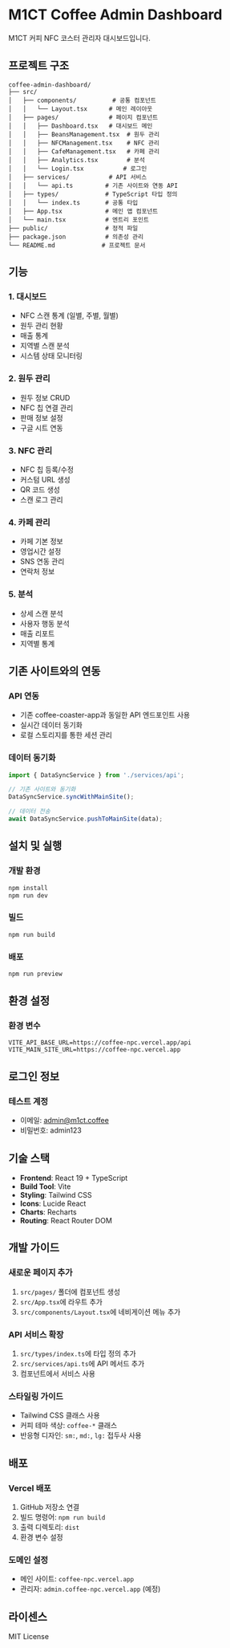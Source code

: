# M1CT Coffee Admin Dashboard

M1CT 커피 NFC 코스터 관리자 대시보드입니다.

## 프로젝트 구조

```
coffee-admin-dashboard/
├── src/
│   ├── components/          # 공통 컴포넌트
│   │   └── Layout.tsx      # 메인 레이아웃
│   ├── pages/              # 페이지 컴포넌트
│   │   ├── Dashboard.tsx   # 대시보드 메인
│   │   ├── BeansManagement.tsx  # 원두 관리
│   │   ├── NFCManagement.tsx    # NFC 관리
│   │   ├── CafeManagement.tsx   # 카페 관리
│   │   ├── Analytics.tsx        # 분석
│   │   └── Login.tsx           # 로그인
│   ├── services/           # API 서비스
│   │   └── api.ts         # 기존 사이트와 연동 API
│   ├── types/             # TypeScript 타입 정의
│   │   └── index.ts       # 공통 타입
│   ├── App.tsx            # 메인 앱 컴포넌트
│   └── main.tsx           # 엔트리 포인트
├── public/                # 정적 파일
├── package.json           # 의존성 관리
└── README.md             # 프로젝트 문서
```

## 기능

### 1. 대시보드
- NFC 스캔 통계 (일별, 주별, 월별)
- 원두 관리 현황
- 매출 통계
- 지역별 스캔 분석
- 시스템 상태 모니터링

### 2. 원두 관리
- 원두 정보 CRUD
- NFC 칩 연결 관리
- 판매 정보 설정
- 구글 시트 연동

### 3. NFC 관리
- NFC 칩 등록/수정
- 커스텀 URL 생성
- QR 코드 생성
- 스캔 로그 관리

### 4. 카페 관리
- 카페 기본 정보
- 영업시간 설정
- SNS 연동 관리
- 연락처 정보

### 5. 분석
- 상세 스캔 분석
- 사용자 행동 분석
- 매출 리포트
- 지역별 통계

## 기존 사이트와의 연동

### API 연동
- 기존 coffee-coaster-app과 동일한 API 엔드포인트 사용
- 실시간 데이터 동기화
- 로컬 스토리지를 통한 세션 관리

### 데이터 동기화
```typescript
import { DataSyncService } from './services/api';

// 기존 사이트와 동기화
DataSyncService.syncWithMainSite();

// 데이터 전송
await DataSyncService.pushToMainSite(data);
```

## 설치 및 실행

### 개발 환경
```bash
npm install
npm run dev
```

### 빌드
```bash
npm run build
```

### 배포
```bash
npm run preview
```

## 환경 설정

### 환경 변수
```env
VITE_API_BASE_URL=https://coffee-npc.vercel.app/api
VITE_MAIN_SITE_URL=https://coffee-npc.vercel.app
```

## 로그인 정보

### 테스트 계정
- 이메일: admin@m1ct.coffee
- 비밀번호: admin123

## 기술 스택

- **Frontend**: React 19 + TypeScript
- **Build Tool**: Vite
- **Styling**: Tailwind CSS
- **Icons**: Lucide React
- **Charts**: Recharts
- **Routing**: React Router DOM

## 개발 가이드

### 새로운 페이지 추가
1. `src/pages/` 폴더에 컴포넌트 생성
2. `src/App.tsx`에 라우트 추가
3. `src/components/Layout.tsx`에 네비게이션 메뉴 추가

### API 서비스 확장
1. `src/types/index.ts`에 타입 정의 추가
2. `src/services/api.ts`에 API 메서드 추가
3. 컴포넌트에서 서비스 사용

### 스타일링 가이드
- Tailwind CSS 클래스 사용
- 커피 테마 색상: `coffee-*` 클래스
- 반응형 디자인: `sm:`, `md:`, `lg:` 접두사 사용

## 배포

### Vercel 배포
1. GitHub 저장소 연결
2. 빌드 명령어: `npm run build`
3. 출력 디렉토리: `dist`
4. 환경 변수 설정

### 도메인 설정
- 메인 사이트: `coffee-npc.vercel.app`
- 관리자: `admin.coffee-npc.vercel.app` (예정)

## 라이센스

MIT License
